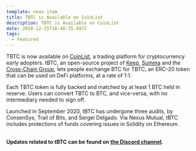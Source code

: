 ```yaml
---
template: news-item
title: TBTC is Available on CoinList
description: TBTC is Available on CoinList
date: 2020-12-15T16:48:35.697Z
tags:
  - Featured
---
```

TBTC is now available on [](https://coinlist.co/)[CoinList](https://blog.coinlist.co/introducing-tbtc-minting-on-coinlist-a-trustless-approach-to-bitcoin-bridges/), a trading platform for cryptocurrency early adopters. tBTC, an open-source project of [Keep](https://keep.network/), [Summa](http://summa.one/) and the [Cross-Chain Group](https://crosschain.group/), lets people exchange BTC for TBTC, an ERC-20 token that can be used on DeFi platforms, at a rate of 1:1.

Each TBTC token is fully backed and matched by at least 1 BTC held in reserve. Users can convert TBTC to BTC, and vice-versa, with no intermediary needed to sign off.

Launched in September 2020, tBTC has undergone three audits, by ConsenSys, Trail of Bits, and Sergei Delgado. Via Nexus Mutual, tBTC includes protections of funds covering issues in Solidity on Ethereum.

**\
Updates related to tBTC can be found on [the Discord channel](https://discord.gg/wYezN7v).**
